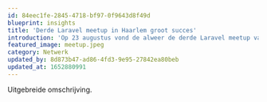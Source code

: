```yaml
---
id: 84eec1fe-2845-4718-bf97-0f9643d8f49d
blueprint: insights
title: 'Derde Laravel meetup in Haarlem groot succes'
introduction: 'Op 23 augustus vond de alweer de derde Laravel meetup van de Dutch Laravel Foundation (DLF) plaats. Met interessante talks en veel pizza was de meetup dik geslaagd.'
featured_image: meetup.jpeg
category: Netwerk
updated_by: 8d873b47-ad86-4fd3-9e95-27842ea80beb
updated_at: 1652880991
---
```

Uitgebreide omschrijving.